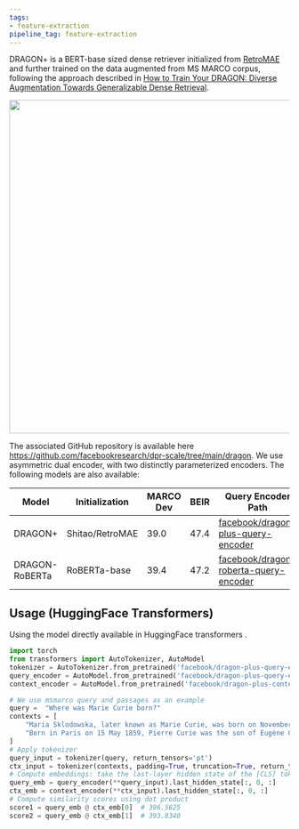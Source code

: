 ```yaml
---
tags:
- feature-extraction
pipeline_tag: feature-extraction
---
```

DRAGON+ is a BERT-base sized dense retriever initialized from [RetroMAE](https://huggingface.co/Shitao/RetroMAE) and further trained on the data augmented from MS MARCO corpus, following the approach described in [How to Train Your DRAGON:
Diverse Augmentation Towards Generalizable Dense Retrieval](https://arxiv.org/abs/2302.07452).

<p align="center">
<img src="https://raw.githubusercontent.com/facebookresearch/dpr-scale/main/dragon/images/teaser.png" width="600">
</p>

The associated GitHub repository is available here https://github.com/facebookresearch/dpr-scale/tree/main/dragon. We use asymmetric dual encoder, with two distinctly parameterized encoders. The following models are also available:

Model | Initialization | MARCO Dev | BEIR | Query Encoder Path | Context Encoder Path
|---|---|---|---|---|---
DRAGON+ | Shitao/RetroMAE| 39.0 | 47.4 | [facebook/dragon-plus-query-encoder](https://huggingface.co/facebook/dragon-plus-query-encoder) | [facebook/dragon-plus-context-encoder](https://huggingface.co/facebook/dragon-plus-context-encoder)
DRAGON-RoBERTa | RoBERTa-base | 39.4 | 47.2 | [facebook/dragon-roberta-query-encoder](https://huggingface.co/facebook/dragon-roberta-query-encoder) | [facebook/dragon-roberta-context-encoder](https://huggingface.co/facebook/dragon-roberta-context-encoder)


## Usage (HuggingFace Transformers)
Using the model directly available in HuggingFace transformers .

```python
import torch
from transformers import AutoTokenizer, AutoModel
tokenizer = AutoTokenizer.from_pretrained('facebook/dragon-plus-query-encoder')
query_encoder = AutoModel.from_pretrained('facebook/dragon-plus-query-encoder')
context_encoder = AutoModel.from_pretrained('facebook/dragon-plus-context-encoder')

# We use msmarco query and passages as an example
query =  "Where was Marie Curie born?"
contexts = [
    "Maria Sklodowska, later known as Marie Curie, was born on November 7, 1867.",
    "Born in Paris on 15 May 1859, Pierre Curie was the son of Eugène Curie, a doctor of French Catholic origin from Alsace."
]
# Apply tokenizer
query_input = tokenizer(query, return_tensors='pt')
ctx_input = tokenizer(contexts, padding=True, truncation=True, return_tensors='pt')
# Compute embeddings: take the last-layer hidden state of the [CLS] token
query_emb = query_encoder(**query_input).last_hidden_state[:, 0, :]
ctx_emb = context_encoder(**ctx_input).last_hidden_state[:, 0, :]
# Compute similarity scores using dot product
score1 = query_emb @ ctx_emb[0]  # 396.5625
score2 = query_emb @ ctx_emb[1]  # 393.8340
```